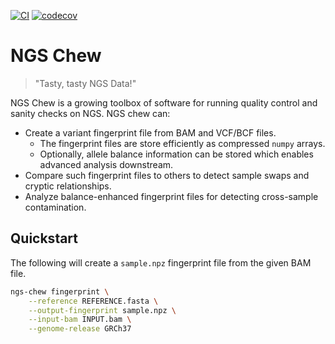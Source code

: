 [![CI](https://github.com/bihealth/ngs-chew/actions/workflows/main.yml/badge.svg)](https://github.com/bihealth/ngs-chew/actions/workflows/main.yml)
[![codecov](https://codecov.io/gh/bihealth/ngs-chew/graph/badge.svg?token=DMWFL2WA05)](https://codecov.io/gh/bihealth/ngs-chew)

# NGS Chew

> "Tasty, tasty NGS Data!"

NGS Chew is a growing toolbox of software for running quality control and sanity checks on NGS.
NGS chew can:

- Create a variant fingerprint file from BAM and VCF/BCF files.
    - The fingerprint files are store efficiently as compressed `numpy` arrays.
    - Optionally, allele balance information can be stored which enables advanced analysis downstream.
- Compare such fingerprint files to others to detect sample swaps and cryptic relationships.
- Analyze balance-enhanced fingerprint files for detecting cross-sample contamination.

## Quickstart

The following will create a `sample.npz` fingerprint file from the given BAM file.

```bash
ngs-chew fingerprint \
    --reference REFERENCE.fasta \
    --output-fingerprint sample.npz \
    --input-bam INPUT.bam \
    --genome-release GRCh37
```
